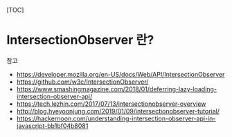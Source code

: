 
[TOC]

# IntersectionObserver 란?





참고

- https://developer.mozilla.org/en-US/docs/Web/API/IntersectionObserver
- https://github.com/w3c/IntersectionObserver/
- https://www.smashingmagazine.com/2018/01/deferring-lazy-loading-intersection-observer-api/
- https://tech.lezhin.com/2017/07/13/intersectionobserver-overview
- http://blog.hyeyoonjung.com/2019/01/09/intersectionobserver-tutorial/
- https://hackernoon.com/understanding-intersection-observer-api-in-javascript-bb1bf04b8081
